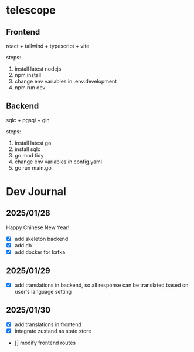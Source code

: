 # telescope

## Frontend
react + tailwind + typescript + vite

steps:
1. install latest nodejs
2. npm install
3. change env variables in .env.development
4. npm run dev

## Backend
sqlc + pgsql + gin

steps:
1. install latest go
2. install sqlc
3. go mod tidy
4. change env variables in config.yaml
5. go run main.go


# Dev Journal
## 2025/01/28
Happy Chinese New Year!
- [x] add skeleton backend
- [x] add db
- [x] add docker for kafka

## 2025/01/29
- [x] add translations in backend, so all response can be translated based on user's language setting

## 2025/01/30
- [x] add translations in frontend
- [x] integrate zustand as state store
- [] modify frontend routes
